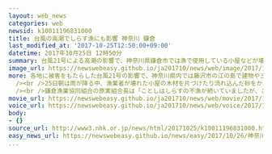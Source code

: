 ```yaml
---
layout: web_news
categories: web
newsid: k10011196831000
title: 台風の高潮でしらす漁にも影響 神奈川 鎌倉
last_modified_at: '2017-10-25T12:50:00+09:00'
datetime: 2017年10月25日 12時50分
summary: 台風21号による高潮の影響で、神奈川県鎌倉市では漁で使用している小屋などが壊れ、特産のしらす漁にも影響が出ています。
image_url: https://newswebeasy.github.io/ja201710/news/web/image/2017/10/25/K10011196831_1710251149_1710251150_01_02.jpg
more: 各地に被害をもたらした台風21号の影響で、神奈川県内では藤沢市の江の島で建物やヨットが壊れるなど沿岸部で被害が出ています。<br /><br />このうち、鎌倉市の由比ヶ浜海岸では、漁に使用する漁網や冷凍庫などが保管されていた小屋10軒が高潮によって壊れたということです。相模湾ではしらす漁が盛んで、地元の特産品として「湘南しらす」と呼ばれていますが、台風の被害で漁ができない状態が続いているということです。<br
  /><br />25日朝は雨が降る中、漁業者が壊れた小屋の木材を片づけたり流れ込んだ砂をかき出したりして復旧作業を進めていました。<br /><br />漁協によりますと、船は台風が接近する前に移動していて被害はないということで、復旧の早い漁業者は天候をみながら26日にはしらす漁を再開したいとしていますが、完全な復旧には時間がかかるということです。<br
  /><br />鎌倉漁業協同組合の原実組合長は「ことしはしらすの不漁が続いていましたが、この台風でさらに出荷が遅れてしまいます。また次の台風がくるというので心配です」と話していました。
movie_url: https://newswebeasy.github.io/ja201710/news/web/movie/2017/10/25/k10011196831_201710251220_201710251233.mp4
voice_url: https://newswebeasy.github.io/ja201710/news/web/voice/2017/10/25/k10011196831_201710251220_201710251233.mp3
body:
- {}
source_url: http://www3.nhk.or.jp/news/html/20171025/k10011196831000.html
easy_news_url: https://newswebeasy.github.io/news/easy/2017/10/26/神奈川県-台風で網などが壊れてシラスの漁ができない
...
```

